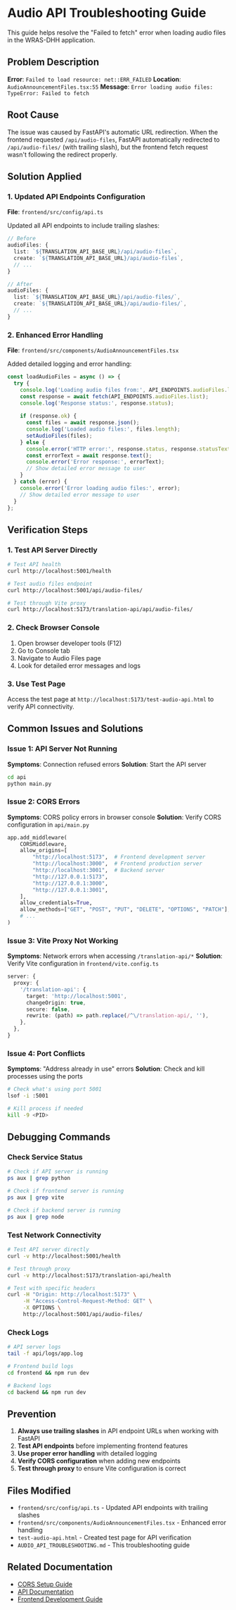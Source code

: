 # Audio API Troubleshooting Guide

This guide helps resolve the "Failed to fetch" error when loading audio files in the WRAS-DHH application.

## Problem Description

**Error**: `Failed to load resource: net::ERR_FAILED`
**Location**: `AudioAnnouncementFiles.tsx:55`
**Message**: `Error loading audio files: TypeError: Failed to fetch`

## Root Cause

The issue was caused by FastAPI's automatic URL redirection. When the frontend requested `/api/audio-files`, FastAPI automatically redirected to `/api/audio-files/` (with trailing slash), but the frontend fetch request wasn't following the redirect properly.

## Solution Applied

### 1. Updated API Endpoints Configuration

**File**: `frontend/src/config/api.ts`

Updated all API endpoints to include trailing slashes:

```typescript
// Before
audioFiles: {
  list: `${TRANSLATION_API_BASE_URL}/api/audio-files`,
  create: `${TRANSLATION_API_BASE_URL}/api/audio-files`,
  // ...
}

// After
audioFiles: {
  list: `${TRANSLATION_API_BASE_URL}/api/audio-files/`,
  create: `${TRANSLATION_API_BASE_URL}/api/audio-files/`,
  // ...
}
```

### 2. Enhanced Error Handling

**File**: `frontend/src/components/AudioAnnouncementFiles.tsx`

Added detailed logging and error handling:

```typescript
const loadAudioFiles = async () => {
  try {
    console.log('Loading audio files from:', API_ENDPOINTS.audioFiles.list);
    const response = await fetch(API_ENDPOINTS.audioFiles.list);
    console.log('Response status:', response.status);
    
    if (response.ok) {
      const files = await response.json();
      console.log('Loaded audio files:', files.length);
      setAudioFiles(files);
    } else {
      console.error('HTTP error:', response.status, response.statusText);
      const errorText = await response.text();
      console.error('Error response:', errorText);
      // Show detailed error message to user
    }
  } catch (error) {
    console.error('Error loading audio files:', error);
    // Show detailed error message to user
  }
};
```

## Verification Steps

### 1. Test API Server Directly

```bash
# Test API health
curl http://localhost:5001/health

# Test audio files endpoint
curl http://localhost:5001/api/audio-files/

# Test through Vite proxy
curl http://localhost:5173/translation-api/api/audio-files/
```

### 2. Check Browser Console

1. Open browser developer tools (F12)
2. Go to Console tab
3. Navigate to Audio Files page
4. Look for detailed error messages and logs

### 3. Use Test Page

Access the test page at `http://localhost:5173/test-audio-api.html` to verify API connectivity.

## Common Issues and Solutions

### Issue 1: API Server Not Running

**Symptoms**: Connection refused errors
**Solution**: Start the API server

```bash
cd api
python main.py
```

### Issue 2: CORS Errors

**Symptoms**: CORS policy errors in browser console
**Solution**: Verify CORS configuration in `api/main.py`

```python
app.add_middleware(
    CORSMiddleware,
    allow_origins=[
        "http://localhost:5173",  # Frontend development server
        "http://localhost:3000",  # Frontend production server
        "http://localhost:3001",  # Backend server
        "http://127.0.0.1:5173",
        "http://127.0.0.1:3000",
        "http://127.0.0.1:3001",
    ],
    allow_credentials=True,
    allow_methods=["GET", "POST", "PUT", "DELETE", "OPTIONS", "PATCH"],
    # ...
)
```

### Issue 3: Vite Proxy Not Working

**Symptoms**: Network errors when accessing `/translation-api/*`
**Solution**: Verify Vite configuration in `frontend/vite.config.ts`

```typescript
server: {
  proxy: {
    '/translation-api': {
      target: 'http://localhost:5001',
      changeOrigin: true,
      secure: false,
      rewrite: (path) => path.replace(/^\/translation-api/, ''),
    },
  },
}
```

### Issue 4: Port Conflicts

**Symptoms**: "Address already in use" errors
**Solution**: Check and kill processes using the ports

```bash
# Check what's using port 5001
lsof -i :5001

# Kill process if needed
kill -9 <PID>
```

## Debugging Commands

### Check Service Status

```bash
# Check if API server is running
ps aux | grep python

# Check if frontend server is running
ps aux | grep vite

# Check if backend server is running
ps aux | grep node
```

### Test Network Connectivity

```bash
# Test API server directly
curl -v http://localhost:5001/health

# Test through proxy
curl -v http://localhost:5173/translation-api/health

# Test with specific headers
curl -H "Origin: http://localhost:5173" \
     -H "Access-Control-Request-Method: GET" \
     -X OPTIONS \
     http://localhost:5001/api/audio-files/
```

### Check Logs

```bash
# API server logs
tail -f api/logs/app.log

# Frontend build logs
cd frontend && npm run dev

# Backend logs
cd backend && npm run dev
```

## Prevention

1. **Always use trailing slashes** in API endpoint URLs when working with FastAPI
2. **Test API endpoints** before implementing frontend features
3. **Use proper error handling** with detailed logging
4. **Verify CORS configuration** when adding new endpoints
5. **Test through proxy** to ensure Vite configuration is correct

## Files Modified

- `frontend/src/config/api.ts` - Updated API endpoints with trailing slashes
- `frontend/src/components/AudioAnnouncementFiles.tsx` - Enhanced error handling
- `test-audio-api.html` - Created test page for API verification
- `AUDIO_API_TROUBLESHOOTING.md` - This troubleshooting guide

## Related Documentation

- [CORS Setup Guide](./CORS_SETUP.md)
- [API Documentation](./api/README.md)
- [Frontend Development Guide](./frontend/README.md) 